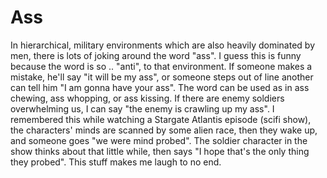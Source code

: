 # Ass

In hierarchical, military environments which are also heavily
dominated by men, there is lots of joking around the word "ass". I
guess this is funny because the word is so .. "anti", to that
environment. If someone makes a mistake, he'll say "it will be my
ass", or someone steps out of line another can tell him "I am gonna
have your ass". The word can be used as in ass chewing, ass whopping,
or ass kissing. If there are enemy soldiers overwhelming us, I can say
"the enemy is crawling up my ass". I remembered this while watching a
Stargate Atlantis episode (scifi show), the characters' minds are
scanned by some alien race, then they wake up, and someone goes "we
were mind probed". The soldier character in the show thinks about that
little while, then says "I hope that's the only thing they
probed". This stuff makes me laugh to no end.
